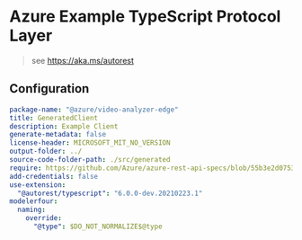 # Azure Example TypeScript Protocol Layer

> see https://aka.ms/autorest

## Configuration

```yaml
package-name: "@azure/video-analyzer-edge"
title: GeneratedClient
description: Example Client
generate-metadata: false
license-header: MICROSOFT_MIT_NO_VERSION
output-folder: ../
source-code-folder-path: ./src/generated
require: https://github.com/Azure/azure-rest-api-specs/blob/55b3e2d075398ec62f9322829494ff6a4323e299/specification/videoanalyzer/data-plane/readme.md
add-credentials: false
use-extension:
  "@autorest/typescript": "6.0.0-dev.20210223.1"
modelerfour:
  naming:
    override:
      "@type": $DO_NOT_NORMALIZE$@type
```

<!-- modelerfour:
  naming:
    override:
      type: \@type  -->
